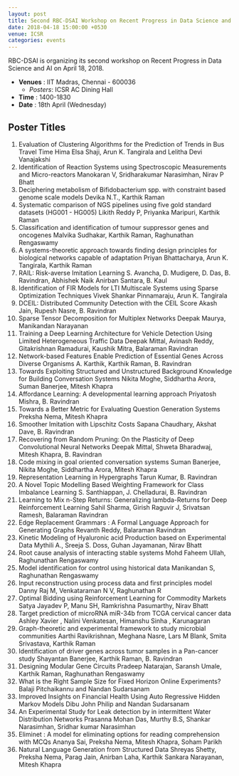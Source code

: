 ```yaml
---
layout: post
title: Second RBC-DSAI Workshop on Recent Progress in Data Science and AI
date: 2018-04-18 15:00:00 +0530
venue: ICSR
categories: events
---
```


RBC-DSAI is organizing its second workshop on Recent Progress in Data Science and AI on April 18, 2018.
<ul>
	<li>
		<b>Venues</b> : IIT Madras, Chennai - 600036
		<ul>
			<li> <i>Posters</i>: ICSR AC Dining Hall </li>
		</ul>
	</li>
	<li><b>Time</b> : 1400-1830</li>
	<li><b>Date</b> : 18th April (Wednesday)</li>

</ul>

<h2 class="post-title text-center"> Poster Titles </h2>
<ol class="publications">
  <li> 
     <span class="pub-title">
       Evaluation of Clustering Algorithms for the Prediction of
       Trends in Bus Travel Time
     </span>
     <span class="pub-authors">
       Hima Elsa Shaji, Arun K. Tangirala and Lelitha Devi Vanajakshi
     </span>
  </li>
  <li> 
     <span class="pub-title">
       Identification of Reaction Systems using Spectroscopic
       Measurements and Micro-reactors
     </span>
     <span class="pub-authors">
      Manokaran V, Sridharakumar Narasimhan, Nirav P Bhatt
     </span>
  </li>
  <li> 
     <span class="pub-title">
       Deciphering metabolism of Bifidobacterium spp. with constraint based genome scale models
     </span>
     <span class="pub-authors">
      Devika N.T., Karthik Raman
     </span>
  </li>
  <li> 
     <span class="pub-title">
       Systematic comparison of NGS pipelines using five gold standard datasets (HG001 - HG005)
     </span>
     <span class="pub-authors">
      Likith Reddy P, Priyanka Maripuri, Karthik Raman
     </span>
  </li>
  <li> 
     <span class="pub-title">
       Classification and identification of tumour suppressor genes and oncogenes
     </span>
     <span class="pub-authors">
      Malvika Sudhakar, Karthik Raman, Raghunathan Rengaswamy
     </span>
  </li>
  <li> 
     <span class="pub-title">
       A systems-theoretic approach towards finding design principles for biological networks capable of adaptation
     </span>
     <span class="pub-authors">
      Priyan Bhattacharya, Arun K. Tangirala, Karthik Raman
     </span>
  </li>
  <li> 
     <span class="pub-title">
       RAIL: Risk-averse Imitation Learning
     </span>
     <span class="pub-authors">
      S. Avancha, D. Mudigere, D. Das, B. Ravindran, Abhishek Naik Anirban Santara, B. Kaul
     </span>
  </li>
  <li> 
     <span class="pub-title">
       Identification of FIR Models for LTI Multiscale Systems using Sparse Optimization Techniques
     </span>
     <span class="pub-authors">
      Vivek Shankar Pinnamaraju, Arun K. Tangirala
     </span>
  </li>
  <li> 
     <span class="pub-title">
       DCEIL: Distributed Community Detection with the CEIL Score
     </span>
     <span class="pub-authors">
      Akash Jain, Rupesh Nasre, B. Ravindran
     </span>
  </li>
   <li> 
     <span class="pub-title">
       Sparse Tensor Decomposition for Multiplex Networks
     </span>
     <span class="pub-authors">
      Deepak Maurya, Manikandan Narayanan
     </span>
  </li>
  <li> 
     <span class="pub-title">
       Training a Deep Learning Architecture for Vehicle Detection Using Limited Heterogeneous Traffic Data
     </span>
     <span class="pub-authors">
      Deepak Mittal, Avinash Reddy, Gitakrishnan Ramadurai, Kaushik Mitra, Balaraman Ravindran
     </span>
  </li>
  <li> 
     <span class="pub-title">
       Network-based Features Enable Prediction of Essential Genes Across Diverse Organisms
     </span>
     <span class="pub-authors">
      A. Karthik, Karthik Raman, B. Ravindran
     </span>
  </li>
  <li> 
     <span class="pub-title">
       Towards Exploiting Structured and Unstructured Background Knowledge for Building Conversation Systems
     </span>
     <span class="pub-authors">
      Nikita Moghe, Siddhartha Arora, Suman Banerjee, Mitesh Khapra
     </span>
  </li>
  <li> 
     <span class="pub-title">
       Affordance Learning: A developmental learning approach
     </span>
     <span class="pub-authors">
      Priyatosh Mishra, B. Ravindran
     </span>
  </li>
  <li> 
     <span class="pub-title">
       Towards a Better Metric for Evaluating Question Generation Systems
     </span>
     <span class="pub-authors">
      Preksha Nema, Mitesh Khapra
     </span>
  </li>
  <li> 
     <span class="pub-title">
       Smoother Imitation with Lipschitz Costs
     </span>
     <span class="pub-authors">
      Sapana Chaudhary, Akshat Dave, B. Ravindran
     </span>
  </li>
  <li> 
     <span class="pub-title">
       Recovering from Random Pruning: On the Plasticity of Deep Convolutional Neural Networks
     </span>
     <span class="pub-authors">
      Deepak Mittal, Shweta Bharadwaj, Mitesh Khapra, B. Ravindran
     </span>
  </li>
  <li> 
     <span class="pub-title">
       Code mixing in goal oriented conversation systems
     </span>
     <span class="pub-authors">
      Suman Banerjee, Nikita Moghe, Siddhartha Arora, Mitesh Khapra
     </span>
  </li>
  <li> 
     <span class="pub-title">
       Representation Learning in Hypergraphs
     </span>
     <span class="pub-authors">
      Tarun Kumar, B. Ravindran
     </span>
  </li>
  <li> 
     <span class="pub-title">
       A Novel Topic Modelling Based Weighting Framework for Class Imbalance Learning
     </span>
     <span class="pub-authors">
      S. Santhiappan, J. Chelladurai, B. Ravindran
     </span>
  </li>
  <li> 
     <span class="pub-title">
       Learning to Mix n-Step Returns: Generalizing lambda-Returns for Deep Reinforcement Learning
     </span>
     <span class="pub-authors">
      Sahil Sharma, Girish Raguvir J, Srivatsan Ramesh, Balaraman Ravindran
     </span>
  </li>
  <li> 
     <span class="pub-title">
       Edge Replacement Grammars : A Formal Language Approach for Generating Graphs
     </span>
     <span class="pub-authors">
      Revanth Reddy, Balaraman Ravindran
     </span>
  </li>
  <li> 
     <span class="pub-title">
       Kinetic Modeling of Hyaluronic acid Production based on Experimental Data
     </span>
     <span class="pub-authors">
      Mythili A., Sreeja S. Doss, Guhan Jayamanan, Nirav Bhatt
     </span>
  </li>
  <li> 
     <span class="pub-title">
       Root cause analysis of interacting stable systems
     </span>
     <span class="pub-authors">
      Mohd Faheem Ullah, Raghunathan Rengaswamy
     </span>
  </li>
  <li> 
     <span class="pub-title">
       Model identification for control using historical data
     </span>
     <span class="pub-authors">
      Manikandan S, Raghunathan Rengaswamy
     </span>
  </li>
  <li> 
     <span class="pub-title">
       Input reconstruction using process data and first principles model
     </span>
     <span class="pub-authors">
      Danny Raj M, Venkataraman N V, Raghunathan R
     </span>
  </li>
  <li> 
     <span class="pub-title">
       Optimal Bidding using Reinforcement Learning for Commodity Markets
     </span>
     <span class="pub-authors">
      Satya Jayadev P, Manu SH, Ramkrishna Pasumarthy, Nirav Bhatt
     </span>
  </li>
  <li> 
     <span class="pub-title">
       Target prediction of microRNA miR-34b from TCGA cervical cancer data
     </span>
     <span class="pub-authors">
      Ashley Xavier , Nalini Venkatesan, Himanshu Sinha , Karunagaran
     </span>
  </li>
  <li> 
     <span class="pub-title">
       Graph-theoretic and experimental framework to study microbial communities
     </span>
     <span class="pub-authors">
      Aarthi Ravikrishnan, Meghana Nasre, Lars M Blank, Smita Srivastava, Karthik Raman
     </span>
  </li>
  <li> 
     <span class="pub-title">
       Identification of driver genes across tumor samples in a Pan-cancer study
     </span>
     <span class="pub-authors">
      Shayantan Banerjee, Karthik Raman, B. Ravindran
     </span>
  </li>
  <li> 
     <span class="pub-title">
       Designing Modular Gene Circuits
     </span>
     <span class="pub-authors">
      Pradeep Natarajan, Saransh Umale, Karthik Raman, Raghunathan Rengaswamy
     </span>
  </li>
  <li> 
     <span class="pub-title">
       What is the Right Sample Size for Fixed Horizon Online Experiments?
     </span>
     <span class="pub-authors">
      Balaji Pitchaikannu and Nandan Sudarsanam
     </span>
  </li>
  <li> 
     <span class="pub-title">
       Improved Insights on Financial Health Using Auto Regressive Hidden Markov Models
     </span>
     <span class="pub-authors">
      Dibu John Philip and Nandan Sudarsanam
     </span>
  </li>
  <li> 
     <span class="pub-title">
       An Experimental Study for Leak detection by in intermittent Water Distribution Networks
     </span>
     <span class="pub-authors">
      Prasanna Mohan Das, Murthy B.S, Shankar Narasimhan, Sridhar kumar Narasimhan
     </span>
  </li>
  <li> 
     <span class="pub-title">
       Eliminet : A model for eliminating options for reading comprehension with MCQs 
     </span>
     <span class="pub-authors">
      Ananya Sai, Preksha Nema, Mitesh Khapra, Soham Parikh
     </span>
  </li>
  <li> 
     <span class="pub-title">
       Natural Language Generation from Structured Data 
     </span>
     <span class="pub-authors">
      Shreyas Shetty, Preksha Nema, Parag Jain, Anirban Laha, Karthik Sankara Narayanan, Mitesh Khapra
     </span>
  </li>
</ol>
